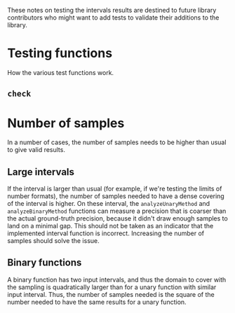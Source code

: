 These notes on testing the intervals results are destined to future library contributors who might want to add tests to validate their additions to the library.

# Testing functions

How the various test functions work.

## `check`

# Number of samples

In a number of cases, the number of samples needs to be higher than usual to give valid results.

## Large intervals
If the interval is larger than usual (for example, if we're testing the limits of number formats), the number of samples needed to have a dense covering of the interval is higher.
On these interval, the `analyzeUnaryMethod` and `analyzeBinaryMethod` functions can measure a precision that is coarser than the actual ground-truth precision, because it didn't draw enough samples to land on a minimal gap.
This should not be taken as an indicator that the implemented interval function is incorrect. 
Increasing the number of samples should solve the issue.

## Binary functions
A binary function has two input intervals, and thus the domain to cover with the sampling is quadratically larger than for a unary function with similar input interval.
Thus, the number of samples needed is the square of the number needed to have the same results for a unary function.


